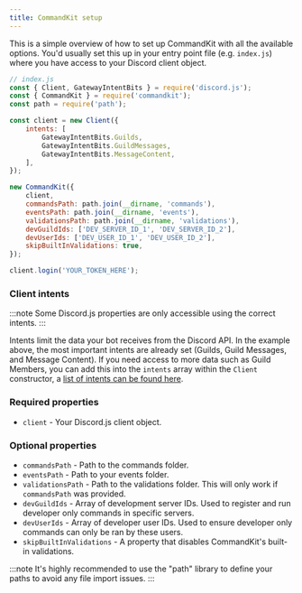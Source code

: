 ```yaml
---
title: CommandKit setup
---
```


This is a simple overview of how to set up CommandKit with all the available options. You'd usually set this up in your entry point file (e.g. `index.js`) where you have access to your Discord client object.

```js
// index.js
const { Client, GatewayIntentBits } = require('discord.js');
const { CommandKit } = require('commandkit');
const path = require('path');

const client = new Client({
    intents: [
        GatewayIntentBits.Guilds,
        GatewayIntentBits.GuildMessages,
        GatewayIntentBits.MessageContent,
    ],
});

new CommandKit({
    client,
    commandsPath: path.join(__dirname, 'commands'),
    eventsPath: path.join(__dirname, 'events'),
    validationsPath: path.join(__dirname, 'validations'),
    devGuildIds: ['DEV_SERVER_ID_1', 'DEV_SERVER_ID_2'],
    devUserIds: ['DEV_USER_ID_1', 'DEV_USER_ID_2'],
    skipBuiltInValidations: true,
});

client.login('YOUR_TOKEN_HERE');
```

### Client intents

:::note
Some Discord.js properties are only accessible using the correct intents.
:::

Intents limit the data your bot receives from the Discord API. In the example above, the most important intents are already set (Guilds, Guild Messages, and Message Content). If you need access to more data such as Guild Members, you can add this into the `intents` array within the `Client`
constructor, a [list of intents can be found here](https://discord-api-types.dev/api/discord-api-types-v10/enum/GatewayIntentBits).

### Required properties

-   `client` - Your Discord.js client object.

### Optional properties

-   `commandsPath` - Path to the commands folder.
-   `eventsPath` - Path to your events folder.
-   `validationsPath` - Path to the validations folder. This will only work if `commandsPath` was provided.
-   `devGuildIds` - Array of development server IDs. Used to register and run developer only commands in specific servers.
-   `devUserIds` - Array of developer user IDs. Used to ensure developer only commands can only be ran by these users.
-   `skipBuiltInValidations` - A property that disables CommandKit's built-in validations.

:::note
It's highly recommended to use the "path" library to define your paths to avoid any file import issues.
:::

